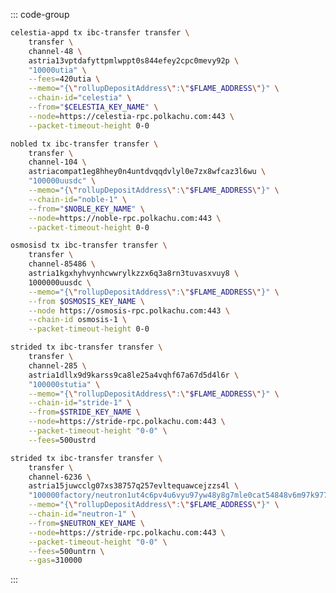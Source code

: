 <!-- markdownlint-disable MD041 MD013 -->

::: code-group

```bash [From Celestia]
celestia-appd tx ibc-transfer transfer \
    transfer \
    channel-48 \
    astria13vptdafyttpmlwppt0s844efey2cpc0mevy92p \
    "10000utia" \
    --fees=420utia \
    --memo="{\"rollupDepositAddress\":\"$FLAME_ADDRESS\"}" \
    --chain-id="celestia" \
    --from="$CELESTIA_KEY_NAME" \
    --node=https://celestia-rpc.polkachu.com:443 \
    --packet-timeout-height 0-0
```

```bash [From Noble]
nobled tx ibc-transfer transfer \
    transfer \
    channel-104 \
    astriacompat1eg8hhey0n4untdvqqdvlyl0e7zx8wfcaz3l6wu \
    "100000uusdc" \
    --memo="{\"rollupDepositAddress\":\"$FLAME_ADDRESS\"}" \
    --chain-id="noble-1" \
    --from="$NOBLE_KEY_NAME" \
    --node=https://noble-rpc.polkachu.com:443 \
    --packet-timeout-height 0-0
```

```bash [From Osmosis]
osmosisd tx ibc-transfer transfer \
    transfer \
    channel-85486 \
    astria1kgxhyhvynhcwwrylkzzx6q3a8rn3tuvasxvuy8 \
    1000000uusdc \
    --memo="{\"rollupDepositAddress\":\"$FLAME_ADDRESS\"}" \
    --from $OSMOSIS_KEY_NAME \
    --node https://osmosis-rpc.polkachu.com:443 \
    --chain-id osmosis-1 \
    --packet-timeout-height 0-0
```

```bash [From Stride]
strided tx ibc-transfer transfer \
    transfer \
    channel-285 \
    astria1dllx9d9karss9ca8le25a4vqhf67a67d5d4l6r \
    "100000stutia" \
    --memo="{\"rollupDepositAddress\":\"$FLAME_ADDRESS\"}" \
    --chain-id="stride-1" \
    --from=$STRIDE_KEY_NAME \
    --node=https://stride-rpc.polkachu.com:443 \
    --packet-timeout-height "0-0" \
    --fees=500ustrd
```

```bash [From Neutron]
strided tx ibc-transfer transfer \
    transfer \
    channel-6236 \
    astria15juwcclg07xs38757q257evltequawcejzzs4l \
    "100000factory/neutron1ut4c6pv4u6vyu97yw48y8g7mle0cat54848v6m97k977022lzxtsaqsgmq/udtia" \
    --memo="{\"rollupDepositAddress\":\"$FLAME_ADDRESS\"}" \
    --chain-id="neutron-1" \
    --from=$NEUTRON_KEY_NAME \
    --node=https://stride-rpc.polkachu.com:443 \
    --packet-timeout-height "0-0" \
    --fees=500untrn \
    --gas=310000
```

:::

<!-- <Tabs>
  <TabItem value="From Celestia" label="From Celestia"> </TabItem>
  <TabItem value="From Noble" label="From Noble"> </TabItem>
  <TabItem value="From Osmosis" label="From Osmosis"> </TabItem>
  <TabItem value="From Stride" label="From Stride"> </TabItem>
  <TabItem value="From Neutron" label="From Neutron"> </TabItem>
</Tabs> -->
